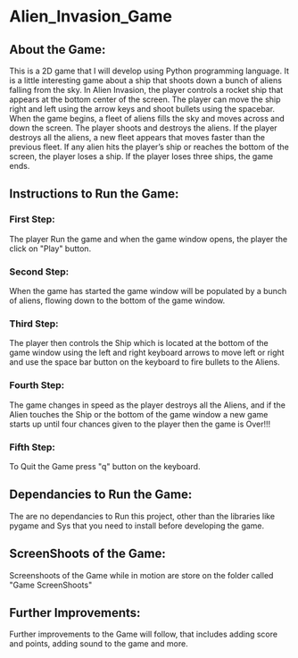 # Alien_Invasion_Game

## About the Game:

This is a 2D game that I will develop using Python programming language. It is a little interesting game about a ship that shoots down a bunch of aliens falling from the sky. In Alien Invasion, the player controls a rocket ship that appears at the bottom center of the screen. The player can move the ship right and left using the arrow keys and shoot bullets using the spacebar. When the game begins, a fleet of aliens fills the sky and moves across and down the screen. The player shoots and destroys the aliens. If the player destroys all the aliens, a new fleet appears that moves faster than the previous fleet. If any alien hits the player’s ship or reaches the bottom of the screen, the player loses a ship. If the player loses three ships, the game ends.

## Instructions to Run the Game:

### First Step: 
The player Run the game and when the game window opens, the player the click on "Play" button. 
### Second Step: 
When the game has started the game window will be populated by a bunch of aliens, flowing down to the bottom of the game window. 
### Third Step: 
The player then controls the Ship which is located at the bottom of the game window using the left and right keyboard arrows to move left or right and use the space bar button on the keyboard to fire bullets to the Aliens. 
### Fourth Step: 
The game changes in speed as the player destroys all the Aliens, and if the Alien touches the Ship or the bottom of the game window a new game starts up until four chances given to the player then the game is Over!!!

### Fifth Step:

To Quit the Game press "q" button on the keyboard.

## Dependancies to Run the Game:

The are no dependancies to Run this project, other than the libraries like pygame and Sys that you need to install before developing the game.

## ScreenShoots of the Game:

Screenshoots of the Game while in motion are store on the folder called "Game ScreenShoots"

## Further Improvements:

Further improvements to the Game will follow, that includes adding score and points, adding sound to the game and more.
